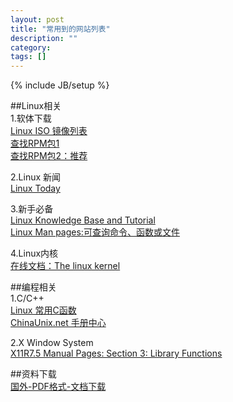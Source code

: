 ```yaml
---
layout: post
title: "常用到的网站列表"
description: ""
category: 
tags: []
---
```

{% include JB/setup %}

##Linux相关  
1.软体下载  
[Linux ISO 镜像列表](http://iso.linuxquestions.org/)  
[查找RPM包1](http://www.rpmfind.net/)  
[查找RPM包2：推荐](http://rpm.pbone.net/)  

2.Linux 新闻  
[Linux Today](http://www.linuxtoday.com/)  

3.新手必备  
[Linux Knowledge Base and Tutorial](http://www.linux-tutorial.info/index.php)  
[Linux Man pages:可查询命令、函数或文件](http://linux.die.net/man/)  

4.Linux内核  
[在线文档：The linux kernel](http://tldp.org/LDP/tlk/tlk.html)  


##编程相关  
1.C/C++  
[Linux 常用C函数](http://man.chinaunix.net/develop/c&c++/linux_c/default.htm)  
[ChinaUnix.net 手册中心](http://man.chinaunix.net/)  

2.X Window System  
[X11R7.5 Manual Pages: Section 3: Library Functions](http://www.x.org/releases/X11R7.5/doc/man/man3/)  


##资料下载  
[国外-PDF格式-文档下载](http://www.downloadpdffree.com/)  

